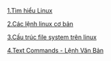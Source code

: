 [1.Tìm hiểu Linux ](1.T%C3%ACm%20hi%E1%BB%83u%20Linux.md)

[2.Các lệnh linux cơ bản ](2.%20Các%20lệnh%20linux%20cơ%20bản.md)

[3.Cấu trúc file system trên linux](3.Cấu%20trúc%20file%20system%20trên%20linux.md)

[4.Text Commands - Lệnh Văn Bản](4.Text%20Commands%20-%20Lệnh%20Văn%20Bản.md)
